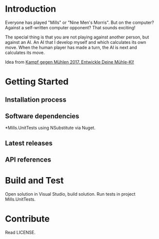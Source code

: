 # Introduction

Everyone has played "Mills" or "Nine Men's Morris". But on the computer? Against a self-written computer opponent? That sounds exciting!

The special thing is that you are not playing against another person, but against an AI. An AI that I develop myself and which calculates its own move. When the human player has made a turn, the AI is next and calculates its move.

Idea from [Kampf gegen Mühlen 2017. Entwickle Deine Mühle-KI!](https://www.it-talents.de/foerderung/code-competition/code-competition-10-2017)

# Getting Started

## Installation process

## Software dependencies

*Mills.UnitTests using NSubstitute via Nuget.

## Latest releases

## API references

# Build and Test

Open solution in Visual Studio, build solution. Run tests in project Mills.UnitTests.

# Contribute

Read LICENSE.
